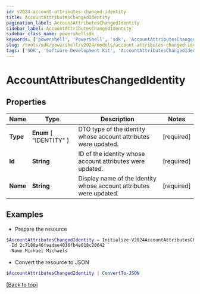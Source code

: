 ```yaml
---
id: v2024-account-attributes-changed-identity
title: AccountAttributesChangedIdentity
pagination_label: AccountAttributesChangedIdentity
sidebar_label: AccountAttributesChangedIdentity
sidebar_class_name: powershellsdk
keywords: ['powershell', 'PowerShell', 'sdk', 'AccountAttributesChangedIdentity', 'V2024AccountAttributesChangedIdentity'] 
slug: /tools/sdk/powershell/v2024/models/account-attributes-changed-identity
tags: ['SDK', 'Software Development Kit', 'AccountAttributesChangedIdentity', 'V2024AccountAttributesChangedIdentity']
---
```



# AccountAttributesChangedIdentity

## Properties

Name | Type | Description | Notes
------------ | ------------- | ------------- | -------------
**Type** |  **Enum** [  "IDENTITY" ] | DTO type of the identity whose account attributes were updated. | [required]
**Id** | **String** | ID of the identity whose account attributes were updated. | [required]
**Name** | **String** | Display name of the identity whose account attributes were updated. | [required]

## Examples

- Prepare the resource
```powershell
$AccountAttributesChangedIdentity = Initialize-V2024AccountAttributesChangedIdentity  -Type IDENTITY `
 -Id 2c7180a46faadee4016fb4e018c20642 `
 -Name Michael Michaels
```

- Convert the resource to JSON
```powershell
$AccountAttributesChangedIdentity | ConvertTo-JSON
```


[[Back to top]](#) 

